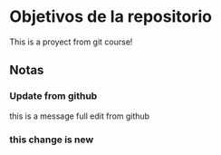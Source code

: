 # Objetivos de la repositorio

This is a proyect from git course! 

## Notas

### Update from github
this is a message full edit from github



### this change is new